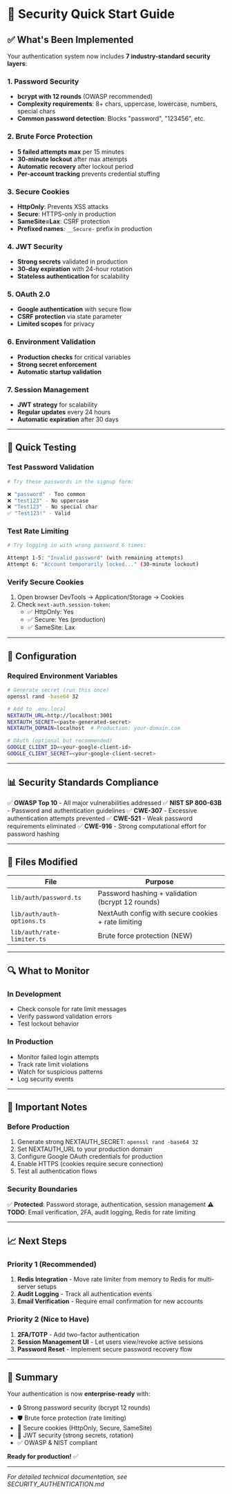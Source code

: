 # 🔐 Security Quick Start Guide

## ✅ What's Been Implemented

Your authentication system now includes **7 industry-standard security layers**:

### 1. Password Security
- **bcrypt with 12 rounds** (OWASP recommended)
- **Complexity requirements**: 8+ chars, uppercase, lowercase, numbers, special chars
- **Common password detection**: Blocks "password", "123456", etc.

### 2. Brute Force Protection
- **5 failed attempts max** per 15 minutes
- **30-minute lockout** after max attempts
- **Automatic recovery** after lockout period
- **Per-account tracking** prevents credential stuffing

### 3. Secure Cookies
- **HttpOnly**: Prevents XSS attacks
- **Secure**: HTTPS-only in production
- **SameSite=Lax**: CSRF protection
- **Prefixed names**: `__Secure-` prefix in production

### 4. JWT Security
- **Strong secrets** validated in production
- **30-day expiration** with 24-hour rotation
- **Stateless authentication** for scalability

### 5. OAuth 2.0
- **Google authentication** with secure flow
- **CSRF protection** via state parameter
- **Limited scopes** for privacy

### 6. Environment Validation
- **Production checks** for critical variables
- **Strong secret enforcement**
- **Automatic startup validation**

### 7. Session Management
- **JWT strategy** for scalability
- **Regular updates** every 24 hours
- **Automatic expiration** after 30 days

---

## 🚀 Quick Testing

### Test Password Validation
```bash
# Try these passwords in the signup form:

❌ "password" - Too common
❌ "test123" - No uppercase
❌ "Test123" - No special char
✅ "Test123!" - Valid
```

### Test Rate Limiting
```bash
# Try logging in with wrong password 6 times:

Attempt 1-5: "Invalid password" (with remaining attempts)
Attempt 6: "Account temporarily locked..." (30-minute lockout)
```

### Verify Secure Cookies
1. Open browser DevTools → Application/Storage → Cookies
2. Check `next-auth.session-token`:
   - ✅ HttpOnly: Yes
   - ✅ Secure: Yes (production)
   - ✅ SameSite: Lax

---

## 🔧 Configuration

### Required Environment Variables

```bash
# Generate secret (run this once)
openssl rand -base64 32

# Add to .env.local
NEXTAUTH_URL=http://localhost:3001
NEXTAUTH_SECRET=<paste-generated-secret>
NEXTAUTH_DOMAIN=localhost  # Production: your-domain.com

# OAuth (optional but recommended)
GOOGLE_CLIENT_ID=<your-google-client-id>
GOOGLE_CLIENT_SECRET=<your-google-client-secret>
```

---

## 📊 Security Standards Compliance

✅ **OWASP Top 10** - All major vulnerabilities addressed
✅ **NIST SP 800-63B** - Password and authentication guidelines
✅ **CWE-307** - Excessive authentication attempts prevented
✅ **CWE-521** - Weak password requirements eliminated
✅ **CWE-916** - Strong computational effort for password hashing

---

## 🎯 Files Modified

| File | Purpose |
|------|---------|
| `lib/auth/password.ts` | Password hashing + validation (bcrypt 12 rounds) |
| `lib/auth/auth-options.ts` | NextAuth config with secure cookies + rate limiting |
| `lib/auth/rate-limiter.ts` | Brute force protection (NEW) |

---

## 🔍 What to Monitor

### In Development
- Check console for rate limit messages
- Verify password validation errors
- Test lockout behavior

### In Production
- Monitor failed login attempts
- Track rate limit violations
- Watch for suspicious patterns
- Log security events

---

## 🚨 Important Notes

### Before Production
1. Generate strong NEXTAUTH_SECRET: `openssl rand -base64 32`
2. Set NEXTAUTH_URL to your production domain
3. Configure Google OAuth credentials for production
4. Enable HTTPS (cookies require secure connection)
5. Test all authentication flows

### Security Boundaries
✅ **Protected**: Password storage, authentication, session management
⚠️ **TODO**: Email verification, 2FA, audit logging, Redis for rate limiting

---

## 📈 Next Steps

### Priority 1 (Recommended)
1. **Redis Integration** - Move rate limiter from memory to Redis for multi-server setups
2. **Audit Logging** - Track all authentication events
3. **Email Verification** - Require email confirmation for new accounts

### Priority 2 (Nice to Have)
1. **2FA/TOTP** - Add two-factor authentication
2. **Session Management UI** - Let users view/revoke active sessions
3. **Password Reset** - Implement secure password recovery flow

---

## 🎉 Summary

Your authentication is now **enterprise-ready** with:
- 🔒 Strong password security (bcrypt 12 rounds)
- 🛡️ Brute force protection (rate limiting)
- 🍪 Secure cookies (HttpOnly, Secure, SameSite)
- 🔑 JWT security (strong secrets, rotation)
- ✅ OWASP & NIST compliant

**Ready for production!** ✅

---

*For detailed technical documentation, see SECURITY_AUTHENTICATION.md*
